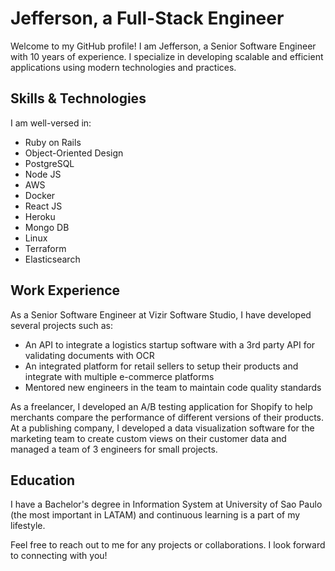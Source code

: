 # Jefferson, a Full-Stack Engineer

Welcome to my GitHub profile! I am Jefferson, a Senior Software Engineer with 10 years of experience. I specialize in developing scalable and efficient applications using modern technologies and practices.

## Skills & Technologies
I am well-versed in:

- Ruby on Rails
- Object-Oriented Design
- PostgreSQL
- Node JS
- AWS
- Docker
- React JS
- Heroku
- Mongo DB
- Linux
- Terraform
- Elasticsearch

## Work Experience
As a Senior Software Engineer at Vizir Software Studio, I have developed several projects such as:
- An API to integrate a logistics startup software with a 3rd party API for validating documents with OCR
- An integrated platform for retail sellers to setup their products and integrate with multiple e-commerce platforms
- Mentored new engineers in the team to maintain code quality standards

As a freelancer, I developed an A/B testing application for Shopify to help merchants compare the performance of different versions of their products.
At a publishing company, I developed a data visualization software for the marketing team to create custom views on their customer data and managed a team of 3 engineers for small projects.

## Education
I have a Bachelor's degree in Information System at University of Sao Paulo (the most important in LATAM) and continuous learning is a part of my lifestyle.

Feel free to reach out to me for any projects or collaborations. I look forward to connecting with you!
